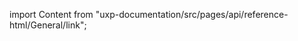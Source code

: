 
import Content from "uxp-documentation/src/pages/api/reference-html/General/link";

<Content query="product=xd"/>
